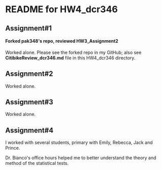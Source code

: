  # README for HW4_dcr346
 ## Assignment#1
 #### Forked pak348's repo, reviewed HW3_Assignment2
 Worked alone. Please see the forked repo in my GitHub; also see **CitibikeReview_dcr346.md** file in this HW4_dcr346 directory.
 
 ## Assignment#2
 Worked alone.
 
 ## Assignment#3
  Worked alone.
  
 ## Assignment#4
 I worked with several students, primary with Emily, Rebecca, Jack and Prince.
 
 Dr. Bianco's office hours helped me to better understand the theory and method of the statistical tests.
